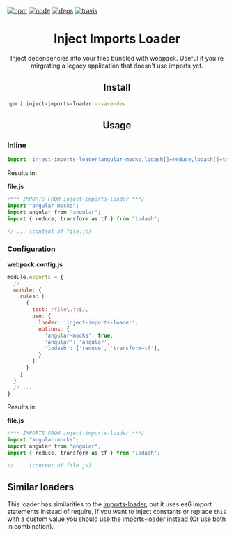 [![npm][npm]][npm-url]
[![node][node]][node-url]
[![deps][deps]][deps-url]
[![travis][travis]][travis-url]

<div align="center">
  <h1>Inject Imports Loader</h1>
  <p>
    Inject dependencies into your files bundled with webpack.
    Useful if you're mirgrating a legacy application that 
    doesn't use imports yet.
  <p>
</div>

<h2 align="center">Install</h2>

```bash
npm i inject-imports-loader --save-dev
```

<h2 align="center">Usage</h2>

### Inline

```js
import 'inject-imports-loader?angular-mocks,lodash[]=reduce,lodash[]=transform~tf!./file.js';
```
Results in:  

**file.js**
```js
/*** IMPORTS FROM inject-imports-loader ***/
import "angular-mocks";
import angular from "angular";
import { reduce, transform as tf } from "lodash";

// ... (content of file.js)
```

### Configuration

**webpack.config.js**
```js
module.exports = {
  // ...
  module: {
    rules: [
      {
        test: /file\.js$/,
        use: {
          loader: 'inject-imports-loader',
          options: {
            'angular-mocks': true,
            'angular': 'angular',
            'lodash': ['reduce', 'transform~tf'],
          }
        }
      }
    ]
  }
  // ...
}
```
Results in:  

**file.js**
```js
/*** IMPORTS FROM inject-imports-loader ***/
import "angular-mocks";
import angular from "angular";
import { reduce, transform as tf } from "lodash";

// ... (content of file.js)
```

## Similar loaders

This loader has similarities to the 
[imports-loader][imports-loader],
but it uses es6 import statements instead of require.
If you want to inject constants or replace `this` with a custom value
you should use the [imports-loader][imports-loader] instead
(Or use both in combination).

[imports-loader]: https://github.com/webpack-contrib/imports-loader

[travis]: https://img.shields.io/travis/Backfighter/inject-imports-loader?style=flat-square
[travis-url]: https://travis-ci.org/Backfighter/inject-imports-loader

[npm]: https://img.shields.io/npm/v/inject-imports-loader.svg?style=flat-square
[npm-url]: https://npmjs.com/package/inject-imports-loader

[node]: https://img.shields.io/node/v/inject-imports-loader.svg?style=flat-square
[node-url]: https://nodejs.org

[deps]: https://img.shields.io/david/Backfighter/inject-imports-loader?style=flat-square
[deps-url]: https://david-dm.org/Backfighter/inject-imports-loader

